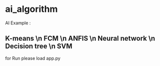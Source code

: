 # ai_algorithm


AI Example : 

K-means
\n
FCM 
\n
ANFIS 
\n
Neural network 
\n
Decision tree 
\n
SVM 
-------------------------------
for Run please load app.py
